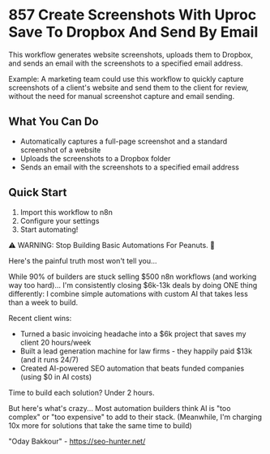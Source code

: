 # 857 Create Screenshots With Uproc Save To Dropbox And Send By Email

This workflow generates website screenshots, uploads them to Dropbox, and sends an email with the screenshots to a specified email address.

Example: A marketing team could use this workflow to quickly capture screenshots of a client's website and send them to the client for review, without the need for manual screenshot capture and email sending.

## What You Can Do
- Automatically captures a full-page screenshot and a standard screenshot of a website
- Uploads the screenshots to a Dropbox folder
- Sends an email with the screenshots to a specified email address

## Quick Start
1. Import this workflow to n8n
2. Configure your settings
3. Start automating!

⚠️ WARNING: Stop Building Basic Automations For Peanuts. 🚫

Here's the painful truth most won't tell you...

While 90% of builders are stuck selling $500 n8n workflows (and working way too hard)...
I'm consistently closing $6k-13k deals by doing ONE thing differently:
I combine simple automations with custom AI that takes less than a week to build.

Recent client wins:
* Turned a basic invoicing headache into a $6k project that saves my client 20 hours/week
* Built a lead generation machine for law firms - they happily paid $13k (and it runs 24/7)
* Created AI-powered SEO automation that beats funded companies (using $0 in AI costs)

Time to build each solution? Under 2 hours.

But here's what's crazy...
Most automation builders think AI is "too complex" or "too expensive" to add to their stack.
(Meanwhile, I'm charging 10x more for solutions that take the same time to build)

"Oday Bakkour" - https://seo-hunter.net/
